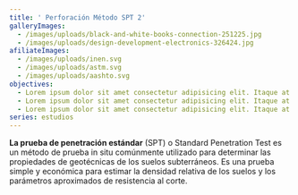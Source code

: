```yaml
---
title: ' Perforación Método SPT 2'
galleryImages:
  - /images/uploads/black-and-white-books-connection-251225.jpg
  - /images/uploads/design-development-electronics-326424.jpg
afiliateImages:
  - /images/uploads/inen.svg
  - /images/uploads/astm.svg
  - /images/uploads/aashto.svg
objectives:
  - Lorem ipsum dolor sit amet consectetur adipisicing elit. Itaque at
  - Lorem ipsum dolor sit amet consectetur adipisicing elit. Itaque at
  - Lorem ipsum dolor sit amet consectetur adipisicing elit. Itaque at
series: estudios
---
```

**La prueba de penetración estándar** (SPT) o Standard Penetration Test es un método de prueba in situ comúnmente utilizado para determinar las propiedades de geotécnicas de los suelos subterráneos. Es una prueba simple y económica para estimar la densidad relativa de los suelos y los parámetros aproximados de resistencia al corte.
